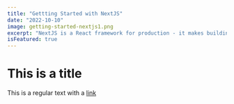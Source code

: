 ```yaml
---
title: "Gettting Started with NextJS"
date: "2022-10-10"
image: getting-started-nextjs1.png
excerpt: "NextJS is a React framework for production - it makes building fullstack React apps and sites a breeze and ships with build-in SSR"
isFeatured: true
---
```


# This is a title

This is a regular text with a [link](https://google.com)
